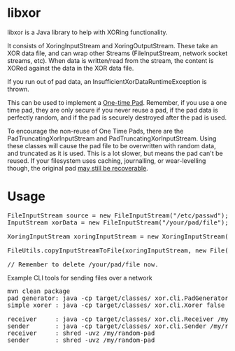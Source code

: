 libxor
======

libxor is a Java library to help with XORing functionality.

It consists of XoringInputStream and XoringOutputStream.
These take an XOR data file, and can wrap other Streams (FileInputStream, network socket streams, etc).
When data is written/read from the stream, the content is XORed against the data in the XOR data file.

If you run out of pad data, an InsufficientXorDataRuntimeException is thrown.

This can be used to implement a <a href="https://en.wikipedia.org/wiki/One-time_pad">One-time Pad</a>.
Remember, if you use a one time pad, they are only secure if you never reuse a pad, if the pad data is perfectly random, and if the pad is securely destroyed after the pad is used.

To encourage the non-reuse of One Time Pads, there are the PadTruncatingXorInputStream and PadTruncatingXorInputStream.
Using these classes will cause the pad file to be overwritten with random data, and truncated as it is used. This is a lot slower, but means the pad can't be reused.
If your filesystem uses caching, journalling, or wear-levelling though, the original pad <a href="https://en.wikipedia.org/wiki/Data_erasure#Limitations">may still be recoverable</a>.

Usage
=====

<pre>
FileInputStream source = new FileInputStream("/etc/passwd");
InputStream xorData = new FileInputStream("/your/pad/file");

XoringInputStream xoringInputStream = new XoringInputStream(source, xorData, 0);

FileUtils.copyInputStreamToFile(xoringInputStream, new File("/tmp/output"));

// Remember to delete /your/pad/file now.
</pre>

Example CLI tools for sending files over a network
<pre>
mvn clean package
pad generator: java -cp target/classes/ xor.cli.PadGenerator /tmp/pad 1024000
simple xorer : java -cp target/classes/ xor.cli.Xorer false /tmp/pad /etc/passwd /tmp/xorpasswd

receiver     : java -cp target/classes/ xor.cli.Receiver /my/random-pad 0 /tmp/received 5000
sender       : java -cp target/classes/ xor.cli.Sender /my/random-pad 0 /file/to/send 127.0.0.1 5000
receiver     : shred -uvz /my/random-pad
sender       : shred -uvz /my/random-pad
</pre>